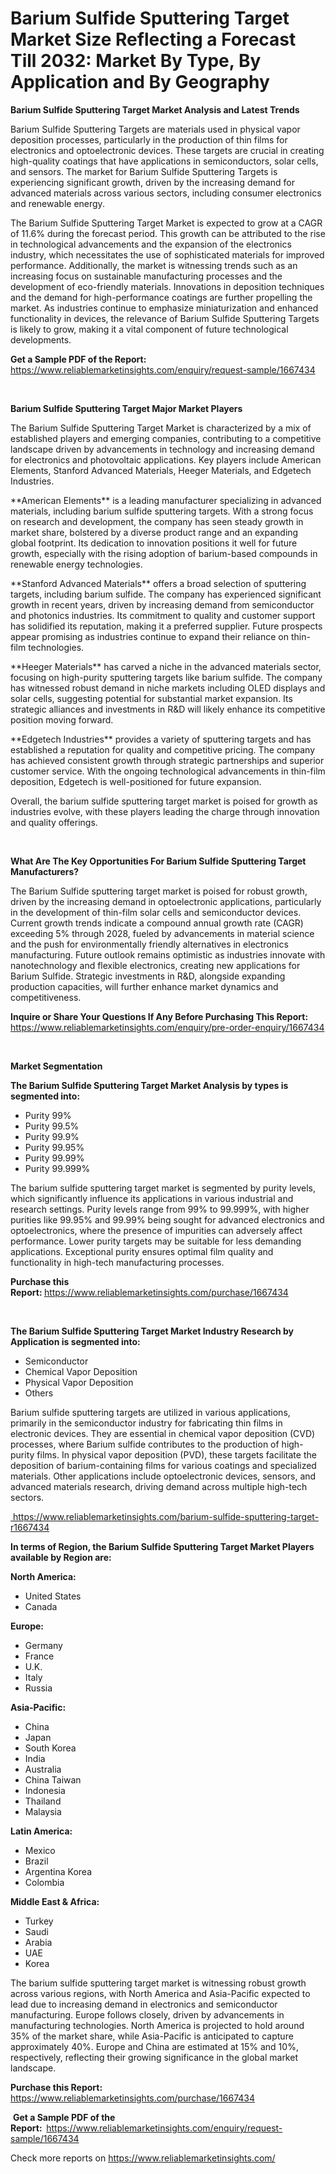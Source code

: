 <p><h1>Barium Sulfide Sputtering Target Market Size Reflecting a Forecast Till 2032: Market By Type, By Application and By Geography</h1></p><p><strong>Barium Sulfide Sputtering Target Market Analysis and Latest Trends</strong></p>
<p><p>Barium Sulfide Sputtering Targets are materials used in physical vapor deposition processes, particularly in the production of thin films for electronics and optoelectronic devices. These targets are crucial in creating high-quality coatings that have applications in semiconductors, solar cells, and sensors. The market for Barium Sulfide Sputtering Targets is experiencing significant growth, driven by the increasing demand for advanced materials across various sectors, including consumer electronics and renewable energy.</p><p>The Barium Sulfide Sputtering Target Market is expected to grow at a CAGR of 11.6% during the forecast period. This growth can be attributed to the rise in technological advancements and the expansion of the electronics industry, which necessitates the use of sophisticated materials for improved performance. Additionally, the market is witnessing trends such as an increasing focus on sustainable manufacturing processes and the development of eco-friendly materials. Innovations in deposition techniques and the demand for high-performance coatings are further propelling the market. As industries continue to emphasize miniaturization and enhanced functionality in devices, the relevance of Barium Sulfide Sputtering Targets is likely to grow, making it a vital component of future technological developments.</p></p>
<p><strong>Get a Sample PDF of the Report:&nbsp;</strong> <a href="https://www.reliablemarketinsights.com/enquiry/request-sample/1667434?utm_campaign=3270&utm_medium=2&utm_source=Github&utm_content=ia&utm_term=08032025&utm_id=barium-sulfide-sputtering-target">https://www.reliablemarketinsights.com/enquiry/request-sample/1667434</a></p>
<p>&nbsp;</p>
<p><strong>Barium Sulfide Sputtering Target Major Market Players</strong></p>
<p><p>The Barium Sulfide Sputtering Target Market is characterized by a mix of established players and emerging companies, contributing to a competitive landscape driven by advancements in technology and increasing demand for electronics and photovoltaic applications. Key players include American Elements, Stanford Advanced Materials, Heeger Materials, and Edgetech Industries.</p><p>**American Elements** is a leading manufacturer specializing in advanced materials, including barium sulfide sputtering targets. With a strong focus on research and development, the company has seen steady growth in market share, bolstered by a diverse product range and an expanding global footprint. Its dedication to innovation positions it well for future growth, especially with the rising adoption of barium-based compounds in renewable energy technologies.</p><p>**Stanford Advanced Materials** offers a broad selection of sputtering targets, including barium sulfide. The company has experienced significant growth in recent years, driven by increasing demand from semiconductor and photonics industries. Its commitment to quality and customer support has solidified its reputation, making it a preferred supplier. Future prospects appear promising as industries continue to expand their reliance on thin-film technologies.</p><p>**Heeger Materials** has carved a niche in the advanced materials sector, focusing on high-purity sputtering targets like barium sulfide. The company has witnessed robust demand in niche markets including OLED displays and solar cells, suggesting potential for substantial market expansion. Its strategic alliances and investments in R&D will likely enhance its competitive position moving forward.</p><p>**Edgetech Industries** provides a variety of sputtering targets and has established a reputation for quality and competitive pricing. The company has achieved consistent growth through strategic partnerships and superior customer service. With the ongoing technological advancements in thin-film deposition, Edgetech is well-positioned for future expansion.</p><p>Overall, the barium sulfide sputtering target market is poised for growth as industries evolve, with these players leading the charge through innovation and quality offerings.</p></p>
<p>&nbsp;</p>
<p><strong>What Are The Key Opportunities For Barium Sulfide Sputtering Target Manufacturers?</strong></p>
<p><p>The Barium Sulfide sputtering target market is poised for robust growth, driven by the increasing demand in optoelectronic applications, particularly in the development of thin-film solar cells and semiconductor devices. Current growth trends indicate a compound annual growth rate (CAGR) exceeding 5% through 2028, fueled by advancements in material science and the push for environmentally friendly alternatives in electronics manufacturing. Future outlook remains optimistic as industries innovate with nanotechnology and flexible electronics, creating new applications for Barium Sulfide. Strategic investments in R&D, alongside expanding production capacities, will further enhance market dynamics and competitiveness.</p></p>
<p><strong>Inquire or Share Your Questions If Any Before Purchasing This Report:</strong> <a href="https://www.reliablemarketinsights.com/enquiry/pre-order-enquiry/1667434?utm_campaign=3270&utm_medium=2&utm_source=Github&utm_content=ia&utm_term=08032025&utm_id=barium-sulfide-sputtering-target">https://www.reliablemarketinsights.com/enquiry/pre-order-enquiry/1667434</a></p>
<p>&nbsp;</p>
<p><strong>Market Segmentation</strong></p>
<p><strong>The Barium Sulfide Sputtering Target Market Analysis by types is segmented into:</strong></p>
<p><ul><li>Purity 99%</li><li>Purity 99.5%</li><li>Purity 99.9%</li><li>Purity 99.95%</li><li>Purity 99.99%</li><li>Purity 99.999%</li></ul></p>
<p><p>The barium sulfide sputtering target market is segmented by purity levels, which significantly influence its applications in various industrial and research settings. Purity levels range from 99% to 99.999%, with higher purities like 99.95% and 99.99% being sought for advanced electronics and optoelectronics, where the presence of impurities can adversely affect performance. Lower purity targets may be suitable for less demanding applications. Exceptional purity ensures optimal film quality and functionality in high-tech manufacturing processes.</p></p>
<p><strong>Purchase this Report:&nbsp;</strong><a href="https://www.reliablemarketinsights.com/purchase/1667434?utm_campaign=3270&utm_medium=2&utm_source=Github&utm_content=ia&utm_term=08032025&utm_id=barium-sulfide-sputtering-target">https://www.reliablemarketinsights.com/purchase/1667434</a></p>
<p>&nbsp;</p>
<p><strong>The Barium Sulfide Sputtering Target Market Industry Research by Application is segmented into:</strong></p>
<p><ul><li>Semiconductor</li><li>Chemical Vapor Deposition</li><li>Physical Vapor Deposition</li><li>Others</li></ul></p>
<p><p>Barium sulfide sputtering targets are utilized in various applications, primarily in the semiconductor industry for fabricating thin films in electronic devices. They are essential in chemical vapor deposition (CVD) processes, where Barium sulfide contributes to the production of high-purity films. In physical vapor deposition (PVD), these targets facilitate the deposition of barium-containing films for various coatings and specialized materials. Other applications include optoelectronic devices, sensors, and advanced materials research, driving demand across multiple high-tech sectors.</p></p>
<p><a href="https://www.reliablemarketinsights.com/barium-sulfide-sputtering-target-r1667434?utm_campaign=3270&utm_medium=2&utm_source=Github&utm_content=ia&utm_term=08032025&utm_id=barium-sulfide-sputtering-target">&nbsp;https://www.reliablemarketinsights.com/barium-sulfide-sputtering-target-r1667434</a></p>
<p><strong>In terms of Region, the Barium Sulfide Sputtering Target Market Players available by Region are:</strong></p>
<p>
    <p> <strong> North America: </strong>
        <ul>
            <li>United States</li>
            <li>Canada</li>
        </ul>
        </p> 
    <p> <strong> Europe: </strong>
        <ul>
            <li>Germany</li>
            <li>France</li>
            <li>U.K.</li>
            <li>Italy</li>
            <li>Russia</li>
        </ul>
        </p> 
    <p> <strong> Asia-Pacific: </strong>
        <ul>
            <li>China</li>
            <li>Japan</li>
            <li>South Korea</li>
            <li>India</li>
            <li>Australia</li>
            <li>China Taiwan</li>
            <li>Indonesia</li>
            <li>Thailand</li>
            <li>Malaysia</li>
        </ul>
        </p> 
    <p> <strong> Latin America: </strong>
        <ul>
            <li>Mexico</li>
            <li>Brazil</li>
            <li>Argentina Korea</li>
            <li>Colombia</li>
        </ul>
        </p> 
    <p> <strong> Middle East & Africa: </strong>
        <ul>
            <li>Turkey</li>
            <li>Saudi</li>
            <li>Arabia</li>
            <li>UAE</li>
            <li>Korea</li>
        </ul>
    </p>
    </p>
<p><p>The barium sulfide sputtering target market is witnessing robust growth across various regions, with North America and Asia-Pacific expected to lead due to increasing demand in electronics and semiconductor manufacturing. Europe follows closely, driven by advancements in manufacturing technologies. North America is projected to hold around 35% of the market share, while Asia-Pacific is anticipated to capture approximately 40%. Europe and China are estimated at 15% and 10%, respectively, reflecting their growing significance in the global market landscape.</p></p>
<p><strong>Purchase this Report: </strong><a href="https://www.reliablemarketinsights.com/purchase/1667434?utm_campaign=3270&utm_medium=2&utm_source=Github&utm_content=ia&utm_term=08032025&utm_id=barium-sulfide-sputtering-target">https://www.reliablemarketinsights.com/purchase/1667434</a></p>
<p>&nbsp;<strong>Get a Sample PDF of the Report:&nbsp;&nbsp;</strong><a href="https://www.reliablemarketinsights.com/enquiry/request-sample/1667434?utm_campaign=3270&utm_medium=2&utm_source=Github&utm_content=ia&utm_term=08032025&utm_id=barium-sulfide-sputtering-target">https://www.reliablemarketinsights.com/enquiry/request-sample/1667434</a></p>
<p><strong></strong></p>
<p>Check more reports on <a href="https://www.reliablemarketinsights.com/?utm_campaign=3270&utm_medium=2&utm_source=Github&utm_content=ia&utm_term=08032025&utm_id=barium-sulfide-sputtering-target">https://www.reliablemarketinsights.com/</a></p>
